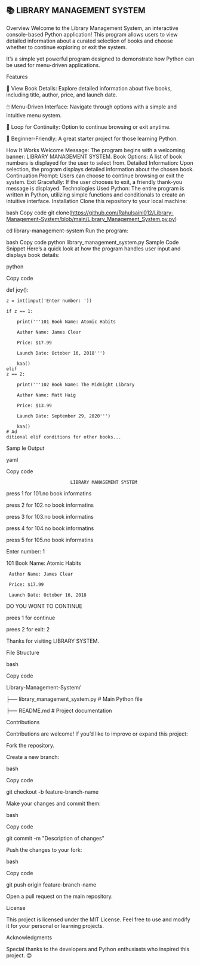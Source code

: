 ## 📚 LIBRARY MANAGEMENT SYSTEM


Overview
Welcome to the Library Management System, an interactive console-based Python application!
This program allows users to view detailed information about a curated selection of books and choose whether to continue exploring or exit the system.


It’s a simple yet powerful program designed to demonstrate how Python can be used for menu-driven applications.




Features

📖 View Book Details: Explore detailed information about five books, including title, author, price, and launch date.

🖱️ Menu-Driven Interface: Navigate through options with a simple and intuitive menu system.

🔄 Loop for Continuity: Option to continue browsing or exit anytime.

🎉 Beginner-Friendly: A great starter project for those learning Python.










How It Works
Welcome Message: The program begins with a welcoming banner: LIBRARY MANAGEMENT SYSTEM.
Book Options: A list of book numbers is displayed for the user to select from.
Detailed Information: Upon selection, the program displays detailed information about the chosen book.
Continuation Prompt: Users can choose to continue browsing or exit the system.
Exit Gracefully: If the user chooses to exit, a friendly thank-you message is displayed.
Technologies Used
Python: The entire program is written in Python, utilizing simple functions and conditionals to create an intuitive interface.
Installation
Clone this repository to your local machine:






bash
Copy code
git clone(https://github.com/Rahulsaini012/Library-Management-System/blob/main/Library_Management_System.py.py)

cd library-management-system
Run the program:



bash
Copy code
python library_management_system.py
Sample Code Snippet
Here’s a quick look at how the program handles user input and displays book details:




python

Copy code

def joy():

    z = int(input('Enter number: '))   
    
    if z == 1:
    
        print('''101 Book Name: Atomic Habits
        
        Author Name: James Clear
        
        Price: $17.99
        
        Launch Date: October 16, 2018''')
        
        kaa()
    elif
    z == 2:
    
        print('''102 Book Name: The Midnight Library
        
        Author Name: Matt Haig
        
        Price: $13.99
        
        Launch Date: September 29, 2020''')
        
        kaa()
    # Ad
    ditional elif conditions for other books...
Samp
le Output

yaml

Copy code



                            

                            
                            
                            LIBRARY MANAGEMENT SYSTEM



press 1 for 101.no book informatins

press 2 for 102.no book informatins

press 3 for 103.no book informatins


press 4 for 104.no book informatins

press 5 for 105.no book informatins



Enter number: 1






101 Book Name: Atomic Habits

     Author Name: James Clear
     
     Price: $17.99
     
     Launch Date: October 16, 2018





DO YOU WONT TO CONTINUE

prees 1 for continue

prees 2 for exit: 2







Thanks for visiting LIBRARY SYSTEM.








File Structure


bash

Copy code

Library-Management-System/

├── library_management_system.py  # Main Python file

├── README.md                     # Project documentation

Contributions

Contributions are welcome! If you’d like to improve or expand this project:









Fork the repository.

Create a new branch:

bash

Copy code

git checkout -b feature-branch-name

Make your changes and commit them:

bash

Copy code

git commit -m "Description of changes"

Push the changes to your fork:

bash

Copy code

git push origin feature-branch-name

Open a pull request on the main repository.

License

This project is licensed under the MIT License. Feel free to use and modify it for your personal or learning projects.







Acknowledgments

Special thanks to the developers and Python enthusiasts who inspired this project. 😊





